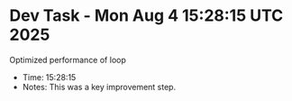 # Dev Task - Mon Aug  4 15:28:15 UTC 2025
Optimized performance of loop
- Time: 15:28:15
- Notes: This was a key improvement step.
